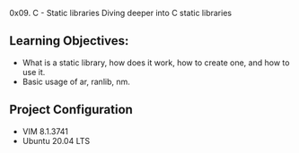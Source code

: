 0x09. C - Static libraries
Diving deeper into C static libraries

## Learning Objectives:
* What is a static library, how does it work, how to create one, and how to use it.
* Basic usage of ar, ranlib, nm.

## Project Configuration
* VIM 8.1.3741
* Ubuntu 20.04 LTS
